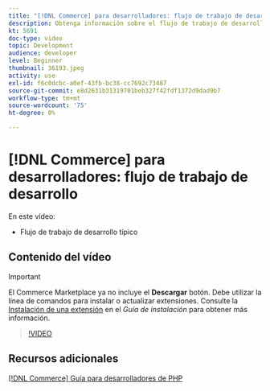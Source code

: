 ```yaml
---
title: "[!DNL Commerce] para desarrolladores: flujo de trabajo de desarrollo"
description: Obtenga información sobre el flujo de trabajo de desarrollo típico de Commerce.
kt: 5691
doc-type: video
topic: Development
audience: developer
level: Beginner
thumbnail: 36193.jpeg
activity: use
exl-id: f6c0dcbc-a0ef-43fb-bc38-cc7692c73487
source-git-commit: e8d2631b31319701beb327f42fdf1372d9dad9b7
workflow-type: tm+mt
source-wordcount: '75'
ht-degree: 0%

---
```


# [!DNL Commerce] para desarrolladores: flujo de trabajo de desarrollo

En este vídeo:

- Flujo de trabajo de desarrollo típico

## Contenido del vídeo

>[!IMPORTANT]
>
>El Commerce Marketplace ya no incluye el **Descargar** botón. Debe utilizar la línea de comandos para instalar o actualizar extensiones. Consulte la [Instalación de una extensión](https://experienceleague.adobe.com/docs/commerce-operations/installation-guide/tutorials/extensions.html) en el _Guía de instalación_ para obtener más información.

>[!VIDEO](https://video.tv.adobe.com/v/36193?quality=12&learn=on)

## Recursos adicionales

[[!DNL Commerce] Guía para desarrolladores de PHP](https://developer.adobe.com/commerce/php/development/)
